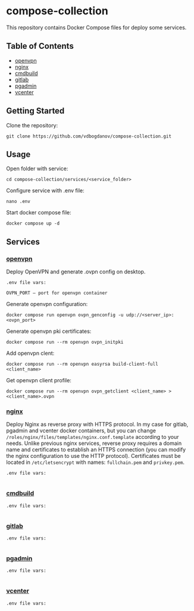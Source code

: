 # compose-collection

This repository contains Docker Compose files for deploy some services.

## Table of Contents
- [openvpn](#openvpn)
- [nginx](#nginx)
- [cmdbuild](#cmdbuild)
- [gitlab](#gitlab)
- [pgadmin](#pgadmin)
- [vcenter](#vcenter)

## Getting Started

Clone the repository:

```
git clone https://github.com/vdbogdanov/compose-collection.git
```

## Usage

Open folder with service:

```
cd compose-collection/services/<service_folder>
```

Configure service with .env file:

```
nano .env
```

Start docker compose file:

```
docker compose up -d
``` 

## Services

### [openvpn](services/openvpn/)

Deploy OpenVPN and generate .ovpn config on desktop.

```
.env file vars:

OVPN_PORT – port for openvpn container
```

Generate openvpn configuration:

```
docker compose run openvpn ovpn_genconfig -u udp://<server_ip>:<ovpn_port>
```

Generate openvpn pki certificates:

```
docker compose run --rm openvpn ovpn_initpki
```

Add openvpn clent:

```
docker compose run --rm openvpn easyrsa build-client-full <client_name>
```

Get openvpn client profile:

```
docker compose run --rm openvpn ovpn_getclient <client_name> > <client_name>.ovpn
```

### [nginx](services/nginx/)

Deploy Nginx as reverse proxy with HTTPS protocol. In my case for gitlab, pgadmin and vcenter docker containers, but you can change `/roles/nginx/files/templates/nginx.conf.template` according to your needs. Unlike previous nginx services, reverse proxy requires a domain name and certificates to establish an HTTPS connection (you can modify the nginx configuration to use the HTTP protocol). Certificates must be located in `/etc/letsencrypt` with names: `fullchain.pem` and `privkey.pem`.

```
.env file vars:


```


### [cmdbuild](services/cmdbuild/)

```
.env file vars:


```



### [gitlab](services/gitlab/)

```
.env file vars:


```



### [pgadmin](services/pgadmin/)

```
.env file vars:


```



### [vcenter]()

```
.env file vars:


```

